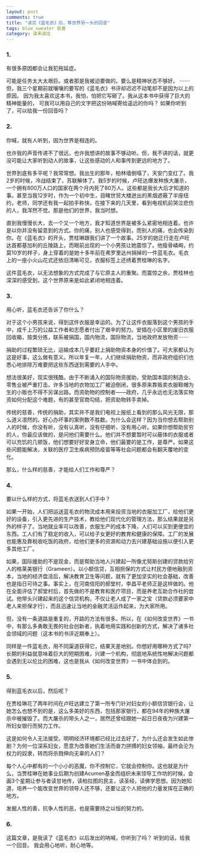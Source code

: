 ```yaml
---
layout: post
comments: true
title: "读完《蓝毛衣》后，等世界另一头的回音"
tags: blue_sweater 慈善
category: 读来读往
---
```

### 1.
有很多原因都会让我犯拖延症。

可能是任务太大太艰巨。或者那是我被迫要做的。要么是精神状态不够好。
⋯⋯
但，我三个星期前就嚷嚷的要写的《蓝毛衣》书评却迟迟不动笔却不是因为以上的原因。
因为我太喜欢这本书，我怕，怕把它写砸了。我从这本书中获得了巨大的精神能量的，
可我可以用自己的文字把这份呐喊寄给遥远的你吗？
如果你听到了，可以给我一份回音吗？

### 2. 
你喊，就有人听到，因为世界是相连的。

也许我的声音传递不了很远，也许我想讲的故事不够动听。但，我不讲的话，就更没可能让大家听到动人的故事，让这些感动的人和事传到更远的地方了。

世界到底有多平呢？我常常想。我出生的那年，柏林墙倒塌了，天安门变红了。我2岁的时候，冷战结束了，苏联解体了。我5岁的时候，卢旺达爆发种族大屠杀，一个拥有800万人口的国家在两个月内死了80万人。这些都是我长大后才知道的事。甚至当我12岁时，作为一个初中生，目睹世贸大楼迸出的黑烟遮蔽了半座纽约，老师，同学还有我一起拍手称快，在接下来的几天里，看到电视机前哭泣悲伤的人，我浑然不觉。那是他们的世界，我当时想。

直到我慢慢长大，去一个又一个地方，我才知道世界是被多么紧密地相连着。也许是以你并没有留意到的方式。你的痛，别人也感受得到，而别人的痛，也会传染到你。在《蓝毛衣》的开头，贾桂琳跟我们讲了一个故事。25岁的她正行走在卢旺达首都基加利的丘陵路上，而眼前出现的一个小男孩让她震惊了。他瘦骨嶙峋，约莫10岁的样子，身上穿着的是她十多年前在弗罗里达州捐掉的一件蓝毛衣。毛衣上的一座小火山花式还依旧清晰可见，衣服标签上还绣着贾桂琳的名字。

这件蓝毛衣，以无法想象的方式完成了与它原主人的重聚。而震惊之余，贾桂林也深深的感受到，这个世界原来是如此紧闭地相连着。

### 3.
用心听，蓝毛衣还告诉了你什么？

对于这个小男孩来说，得到这件衣服是幸运的。为了让这件衣服落到这个男孩的手中，成千上万的公益工作者和志愿者付出了艰辛的努力。安插在小区里的废旧衣服回收箱，按类分拣，联系被捐国，国内物流，国际物流，当地政府发放物资⋯⋯

捐助的过程繁琐无比，运输成本几乎要赶上捐助物资本身的价值了。可大家都认为这是好事，这么做有意义。所以年复一年，人们继续捐助物资，而非政府组织们也悉心地排除万难要把这些东西送到需要的人手中。

想法很美好，现实很残酷。由于不断涌入的国际物资援助，受助国本国的制造业、零售业被严重打击。许多当地的衣物加工厂被迫倒闭，很多原来靠贩卖衣服鞋帽为生的小贩也不得不另谋出路。而资助物的控制者——政府，几乎永远也无法落实物资如何分配这个难题，有的甚至官商勾结，把资助物转手卖掉。

传统的慈善，传统的捐助，其实并不是我们电视上报纸上看到的那么风光无限，那么道义凛然的。好心办坏事的案例数不胜数。为什么会这样？因为当你想去帮助别人的时候，你没有听，没有认真听，没有仔细听，没有用心听。如果你想帮助贫穷的人，你最应该做的，是问他们需要什么。他们并不想要暂时可以蔽体的衣服或者可以充饥的几顿饭，他们想要好好安身立命，他们最要的是工作，是尊严。如果这些问题能解决，关联的医疗卫生疾病预防疫苗等等社会问题都会有翻天覆地的变化。

那么，什么样的慈善，才能给人们工作和尊严？

### 4.
要以什么样的方式，将蓝毛衣送到人们手中？

如果一开始，人们把运送蓝毛衣的物流成本用来投资当地的衣服加工厂，给他们更好的设备，引入更先进的生产技术，教给他们现代化的管理方法，那么结果就是另外的样子了。当地就业率可以改善，衣服生产的成本下降，人们可以买到更便宜的东西。工人们有了稳定的收入，可以给子女更好的教育和健康的保障。工厂的发展也能惠及靠税收吃饭的政府，给他们更多的资源和动力去兴建基础设施以便引入更多其他工厂。

如果，国际援助的不是现金，而是帮助当地人兴建起一所像尤努斯创建的贷款给穷人的格莱美银行（Grameen）。以小额信贷，互相担保的方式让村民方便地融到资本，当地的经济盘活后，解决教育卫生等问题，就有了更加坚实的社会基础，改善也是指日可待之事。事实上，在河南信阳的郝堂村，李昌平老师正是这样做的。他在全面评估了郝堂村后，首先做的不是教育和医疗项目，而是养老互助合作社的尝试。他带头兴建起来的这个信贷机构，不仅让老人成了一家之宝（贷款必须要家中老人来担保才行），而且迅速让当地的金融灵活运作起来，为大家所用。

但，没有一条道路是重复的，开路的方法有很多。所以，在《如何改变世界》一书中，有那么多勇敢无畏的社会创新者，执着地用实践和创新的方式，解决了诸多社会领域的问题（这本书的书评近期奉上）。

同样是一件蓝毛衣，用不同渠道获得它，结果天差地别。你想好用哪种方式了吗? 长期的利益就意味着巨大的短期困难，兴建一个机构，彻底地系统性地解决问题都会遇到无以伦比的困难，这也是我从《如何改变世界》一书中体会到的。

### 5.
得到蓝毛衣以后，然后呢？

在贾桂琳花了两年时间在卢旺达建立了第一所专门针对妇女的小额信贷银行会，让她怎么也想不到的是，这么多美好的东西，包括那家银行，都在94年的种族大屠杀中被摧毁了。而大屠杀的带头人之一，居然还曾经跟她一起日日夜夜为兴建第一所妇女银行而努力工作。

这是如何令人无法接受。明明经济环境都已经比过去好了，为什么还会发生如此惨剧？为何一位深系妇女，愿意为改善她们生活而奋力拼搏的妇女领袖，最终会沦为权力的奴隶，转而将杀戮伸向无辜的人们？

每个人心中都有的一个小小的恶魔，你不控制它，它就会控制你。这也就是为什么，当贾桂琳在她事业后期为创建Acumen基金而组织未来领导工作坊的时候，会画3个星期让参与者读甘地传，读柏拉图的民主，读圣经，读佛学思想。因为她知道，培养一个能改变世界的领导人还不够，还要让这个人把他的力量发挥在正确的地方。

发掘人性的善，抗争人性的恶，也是需要持之以恒的努力的。

### 6.
这篇文章，是我读了《蓝毛衣》以后发出的呐喊，你听到了吗？
听到的话，给我一个回音。
我会用心地听，耐心地等。
